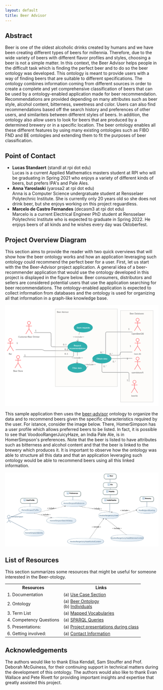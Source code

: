 ```yaml
---
layout: default
title: Beer Advisor
---
```


## Abstract

Beer is one of the oldest alcoholic drinks created by humans and we have been creating different types of beers for millennia. Therefore, due to the wide variety of beers with different flavor profiles and styles, choosing a beer is not a simple matter. In this context, the Beer Advisor helps people in the difficult task which is finding the perfect beer and to do so the beer ontology was developed. This ontology is meant to provide users with a way of finding beers that are suitable to different specifications. The ontology combines information coming from different sources in order to create a complete and yet comprehensive classification of beers that can be used by a ontology-enabled application made for beer recommendation. Recommendations are provided depending on many attributes such as beer style, alcohol content, bitterness, sweetness and color. Users can also find recommendations based off the search history and preferences of other users, and similariteis between different styles of beers. In addition, the ontology also allow users to look for beers that are produced by a determined brewery or in a specific location. The beer ontology enables all these different features by using many existing ontologies such as FIBO FND and BE ontologies and extending them to fit the purposes of beer classification.
 

## Point of Contact

<ul>
<li><strong>Lucas Standaert</strong> (standl at rpi dot edu) </li>
Lucas is a current Applied Mathematics masters student at RPI who will be graduating in Spring 2021 who enjoys a variety of different kinds of beers, but prefers IPA's and Pale Ales.
<li><strong>Anna Yaroslaski</strong> (yarosa2 at rpi dot edu) </li>
Anna is a Computer Science undergratuate student at Rensselaer Polytechnic Institute. She is currently only 20 years old so she does not drink beer, but she enjoys working on this project reguardless.
<li><strong>Marcelo de Castro Fernandes</strong> (decasm3 at rpi dot edu) </li>
Marcelo is a current Electrical Engineer PhD student at Rensselaer Polytechnic Institute who is expected to graduate in Spring 2022. He enjoys beers of all kinds and he wishes every day was Oktoberfest. 
</ul>


## Project Overview Diagram

This section aims to provide the reader with two quick overviews that will show how the beer ontology works and how an application leveraging such ontology could recommend the perfect beer for a user. First, let us start with the the Beer-Advisor project application. A general idea of a beer-recommender application that would use the ontology developed in this project is displayed in the figure below. Beer consumers, distributors and sellers are considered potential users that use the application searching for beer recommendations. The ontology-enabled application is expected to collect information from databases and the ontology is used for organizing all that information in a graph-like knowledge base. 

![Overview Diagram](images/usecase-diagram.png)


This sample application then uses the <a href="https://raw.githubusercontent.com/tetherless-world/ontology-engineering/beer-advisor/oe2020/beer-advisor/beer-advisor.rdf">beer-advisor</a> ontology to organize the data and to recommend beers given the specific characteristics required by the user. For istance, consider the image below. There, HomerSimpson has a user profile which allows preferred beers to be listed. In fact, it is possible to see that VoodooRangerJuicyHaze, an India Pale Ale, is in HomerSimpson's preferences. Note that the beer is listed to have attributes such as bitterness and alcohol content and that the beer is linked to the brewery which produces it. It is important to observe how the ontology was able to structure all this data and that an application leveraging such ontology would be able to recommend beers using all this linked information.

![Overview Diagram 2](images/Example_Overview.jpg)



## List of Resources

This section summarizes some resources that might be useful for someone interested in the Beer-otology.

<table>
  <tr>
    <th>Resources</th>
    <th>Links</th>
  </tr>
  <tr>
    <td>1. Documentation</td>
    <td>(a) <a href="./usecase">Use Case Section</a></td>
  </tr>
  <tr>
    <td>2. Ontology</td>
    <td>(a) <a href="https://raw.githubusercontent.com/tetherless-world/ontology-engineering/beer-advisor/oe2020/beer-advisor/beer-advisor.rdf">Beer Ontology</a><br>
        (b) <a href="https://raw.githubusercontent.com/tetherless-world/ontology-engineering/beer-advisor/oe2020/beer-advisor/beer-advisor-individuals.rdf">Individuals</a>
    </td>
  </tr>
  <tr>
    <td>3. Term List</td>
    <td>(a) <a href="./termlist">Mapped Vocabularies</a> </td>
  </tr>
  <tr>
    <td>4. Competency Questions</td>
    <td>(a) <a href="./demo">SPARQL Queries</a> </td>
  </tr>
  <tr>
    <td>5. Presentations:</td>
    <td>(a) <a href="./presentations">Project presentations during class</a> </td>
  </tr>
  <tr>
    <td>6. Getting involved:</td>
    <td>(a) <a href="./gettinginvolved">Contact Information</a> </td>
  </tr>
</table>


## Acknowledgements

The authors would like to thank Elisa Kendall, Sam Stouffer and Prof. Deborah McGuiness, for their continuing support in technical matters during the development of this ontology. The authors would also like to thank Evan Wallace and Pete Rivett for providing important insights and expertise that greatly assisted this project.